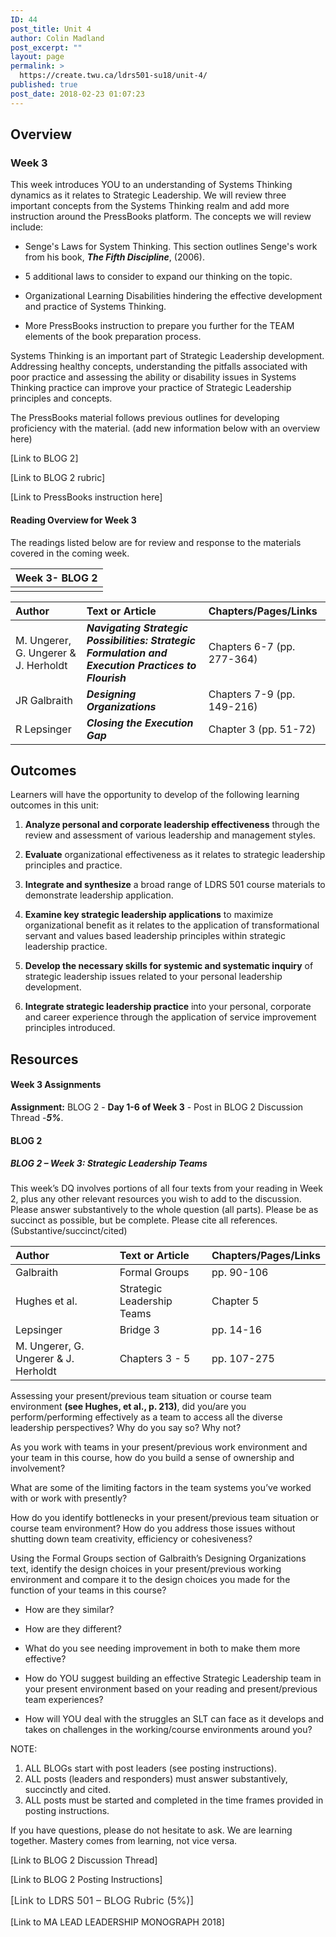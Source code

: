 ```yaml
---
ID: 44
post_title: Unit 4
author: Colin Madland
post_excerpt: ""
layout: page
permalink: >
  https://create.twu.ca/ldrs501-su18/unit-4/
published: true
post_date: 2018-02-23 01:07:23
---
```

<h2>Overview</h2>

<h3>Week 3</h3>

This week introduces YOU to an understanding of Systems Thinking dynamics as it relates to Strategic Leadership. We will review three important concepts from the Systems Thinking realm and add more instruction around the PressBooks platform. The concepts we will review include:

<ul>
<li>Senge's Laws for System Thinking. This section outlines Senge's work from his book, <strong><em>The Fifth Discipline</em></strong>, (2006).</p></li>
<li><p>5 additional laws to consider to expand our thinking on the topic.</p></li>
<li><p>Organizational Learning Disabilities hindering the effective development and practice of Systems Thinking.</p></li>
<li><p>More PressBooks instruction to prepare you further for the TEAM elements of the book preparation process.</p></li>
</ul>

<p>Systems Thinking is an important part of Strategic Leadership development. Addressing healthy concepts, understanding the pitfalls associated with poor practice and assessing the ability or disability issues in Systems Thinking practice can improve your practice of Strategic Leadership principles and concepts.

The PressBooks material follows previous outlines for developing proficiency with the material. (add new information below with an overview here)

[Link to BLOG 2]

[Link to BLOG 2 rubric]

[Link to PressBooks instruction here]

<h4>Reading Overview for Week 3</h4>

The readings listed below are for review and response to the materials covered in the coming week.

<table>
<thead>
<tr>
  <th align="left"><strong>Week 3- BLOG 2</strong></th>
</tr>
</thead>
<tbody>
<tr>
  <td align="left"></td>
</tr>
</tbody>
</table>

<table>
<thead>
<tr>
  <th align="left"><strong>Author</strong></th>
  <th align="left"><strong>Text or Article</strong></th>
  <th align="left"><strong>Chapters/Pages/Links</strong></th>
</tr>
</thead>
<tbody>
<tr>
  <td align="left">M. Ungerer, G. Ungerer &amp; J. Herholdt</td>
  <td align="left"><em><strong>Navigating Strategic Possibilities: Strategic Formulation and Execution Practices to Flourish</strong></em></td>
  <td align="left">Chapters 6-7 (pp. 277-364)</td>
</tr>
<tr>
  <td align="left">JR Galbraith</td>
  <td align="left"><em><strong>Designing Organizations</strong></em></td>
  <td align="left">Chapters 7-9 (pp. 149-216)</td>
</tr>
<tr>
  <td align="left">R Lepsinger</td>
  <td align="left"><em><strong>Closing the Execution Gap</strong></em></td>
  <td align="left">Chapter 3 (pp. 51-72)</td>
</tr>
</tbody>
</table>

<h2>Outcomes</h2>

Learners will have the opportunity to develop of the following learning outcomes in this unit:

<ol>
<li><strong>Analyze personal and corporate leadership effectiveness</strong> through the review and assessment of various leadership and management styles.</p></li>
<li><p><strong>Evaluate</strong> organizational effectiveness as it relates to strategic leadership principles and practice.</p></li>
<li><p><strong>Integrate and synthesize</strong> a broad range of LDRS 501 course materials to demonstrate leadership application.</p></li>
<li><p><strong>Examine key strategic leadership applications</strong> to maximize organizational benefit as it relates to the application of transformational servant and values based leadership principles within strategic leadership practice.</p></li>
<li><p><strong>Develop the necessary skills for systemic and systematic inquiry</strong> of strategic leadership issues related to your personal leadership development.</p></li>
<li><p><strong>Integrate strategic leadership practice</strong> into your personal, corporate and career experience through the application of service improvement principles introduced.</p></li>
</ol>

<h2>Resources</h2>

<h4>Week 3 Assignments</h4>

<p><strong>Assignment:</strong> BLOG 2 - <strong>Day 1-6 of Week 3</strong> - Post in BLOG 2 Discussion Thread -<em><strong>5%</strong></em>.

<h4>BLOG 2</h4>

<h5>BLOG 2 – Week 3: Strategic Leadership Teams</h5>

This week’s DQ involves portions of all four texts from your reading in Week 2, plus any other relevant resources you wish to add to the discussion. Please answer substantively to the whole question (all parts). Please be as succinct as possible, but be complete. Please cite all references. (Substantive/succinct/cited)

| <strong>Author</strong> | <strong>Text or Article</strong> | <strong>Chapters/Pages/Links</strong> |
| :--- | :--- | :--- |
Galbraith | Formal Groups | pp. 90-106
Hughes et al. | Strategic Leadership Teams | Chapter 5
Lepsinger | Bridge 3 | pp. 14-16
M. Ungerer, G. Ungerer &amp; J. Herholdt | Chapters 3 - 5 | pp. 107-275

Assessing your present/previous team situation or course team environment <strong>(see Hughes, et al., p. 213)</strong>, did you/are you perform/performing effectively as a team to access all the diverse leadership perspectives? Why do you say so? Why not?

As you work with teams in your present/previous work environment and your team in this course, how do you build a sense of ownership and involvement?

What are some of the limiting factors in the team systems you’ve worked with or work with presently?

How do you identify bottlenecks in your present/previous team situation or course team environment? How do you address those issues without shutting down team creativity, efficiency or cohesiveness?

Using the Formal Groups section of Galbraith’s Designing Organizations text, identify the design choices in your present/previous working environment and compare it to the design choices you made for the function of your teams in this course?

<ul>
<li>How are they similar?</p></li>
<li><p>How are they different?</p></li>
<li><p>What do you see needing improvement in both to make them more effective?</p></li>
<li><p>How do YOU suggest building an effective Strategic Leadership team in your present environment based on your reading and present/previous team experiences?</p></li>
<li><p>How will YOU deal with the struggles an SLT can face as it develops and takes on challenges in the working/course environments around you?</p></li>
</ul>

<p>NOTE:

<ol>
<li>ALL BLOGs start with post leaders (see posting instructions).</li>
<li>ALL posts (leaders and responders) must answer substantively, succinctly and cited.</li>
<li>ALL posts must be started and completed in the time frames provided in posting instructions.</li>
</ol>

If you have questions, please do not hesitate to ask.
We are learning together.
Mastery comes from learning, not vice versa.

[Link to BLOG 2 Discussion Thread]

[Link to BLOG 2 Posting Instructions]

<span style="float: none;background-color: transparent;color: #333333;font-family: -apple-system,BlinkMacSystemFont,'Segoe UI',Roboto,Oxygen-Sans,Ubuntu,Cantarell,'Helvetica Neue',sans-serif;font-size: 16px;font-style: normal;font-variant: normal;font-weight: 400;letter-spacing: normal;line-height: 22.4px;text-align: left;text-decoration: none;text-indent: 0px">[Link to LDRS 501 – BLOG Rubric (5%)]</span>

[Link to MA LEAD LEADERSHIP MONOGRAPH 2018]

&nbsp;